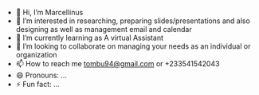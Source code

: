 - 👋 Hi, I’m Marcellinus 
- 👀 I’m interested in researching, preparing slides/presentations and also designing as well as management email and calendar 
- 🌱 I’m currently learning as A virtual Assistant 
- 💞️ I’m looking to collaborate on managing your needs as an individual or organization 
- 📫 How to reach me tombu94@gmail.com or +233541542043 
- 😄 Pronouns: ...
- ⚡ Fun fact: ...

<!---
tombu95/tombu95 is a ✨ special ✨ repository because its `README.md` (this file) appears on your GitHub profile.
You can click the Preview link to take a look at your changes.
--->
